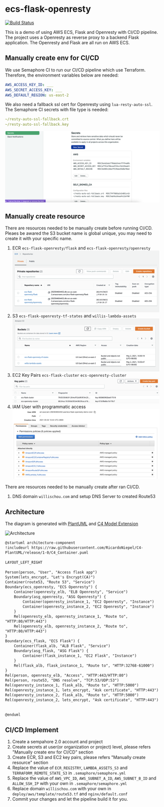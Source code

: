 # ecs-flask-openresty

[![Build Status](https://willis.semaphoreci.com/badges/ecs-flask-openresty/branches/master.svg?style=shields)](https://willis.semaphoreci.com/projects/ecs-flask-openresty)

This is a demo of using AWS ECS, Flask and Openresty with CI/CD pipeline. The project uses a Openresty as reverse proxy to a backend Flask application. The Openresty and Flask are all run on AWS ECS.

## Manually create env for CI/CD

We use Semaphore CI to run our CI/CD pipeline which use Terraform. Therefore, the environment variables below are needed:

```yaml
AWS_ACCESS_KEY_ID: ___
AWS_SECRET_ACCESS_KEY: ___
AWS_DEFAULT_REGION: us-east-2
```

We also need a fallback ssl cert for Openresty using `lua-resty-auto-ssl`. The Semaphore CI secrets with file type is needed:

```yaml
~/resty-auto-ssl-fallback.crt
~/resty-auto-ssl-fallback.key
```

![env for cicd](assets/img/manually-create-env-for-cicd.png?raw=true)

## Manually create resource

There are resources needed to be manually create before running CI/CD.  
Pleaes be awared the S3 bucket name is global unique, you may need to create it with your specific name.

1. ECR `ecs-flask-openresty/flask` and `ecs-flask-openresty/openresty`
![ecr](assets/img/ecr.png?raw=true)
2. S3 `ecs-flask-openresty-tf-states` and `willis-lambda-assets`
![s3](assets/img/s3.png?raw=true)
3. EC2 Key Pairs `ecs-flask-cluster` `ecs-openresty-cluster`
![key paris](assets/img/key-paris.png?raw=true)
4. IAM User with programmatic access
![iam](assets/img/iam.png?raw=true)

There are resources needed to be manually create after ran CI/CD.
1. DNS domain `willischou.com` and setup DNS Server to created Route53

## Architecture

The diagram is generated with [PlantUML](https://plantuml.com/) and [C4 Model Extension](https://github.com/RicardoNiepel/C4-PlantUML)

![Architecture](https://www.plantuml.com/plantuml/img/fLHBRvj04BxpAxQ-54krmM2daKyXZlEGQ68PVEW9RTQJ67MzeDqbbHNbltTuc60RcbJbmFBu7iDyErmeJQNEjfnGoJQn1gOp2GEMRDD4WD36brWmdgqXavnij4xLrB8a_JryZlKcUymKI9O8ZSWXSgnbpAXS9_SnfC2jsNYmu5JerG_Vai21Ah160nkVHpCaqLY07APeRXY-z_DX5KR-_3gCbdStjw5XB42gH9XfiNmZlHLwzN3r60Ebo1EdwXUXQThh6y5EQTYQ7BIAG32vIpK2VT1V5PcNz-RCwoEozZLbaccOk8XRvbTaukRY0SYNc04YBvDChAdScS1KbAGW92YzGyXy5f27_NslJruDWiUxS8sDW3_cUF-oWJ_mo8cr3rNF1pvUSDFYq-KL2qnIC8X6HOdEeULTzRRo_534-OJ8Mt5U0Z_-uewYoZRh99Uw3SF5zDosYdKyTYl9puav7ukz7SPNx9KgkklykYMs0XFH8Z8F8ojnVuzhhvj7TQZRfdqIKMtHsTb6KIqQ9qrmdUzdvuEpaMtRHHDoYVty76_BSengAlRDgXg9r2RnVL2kxWE24Wb_WPmNpXRJYMkjhlAb8hLdt-pjIT6Jijfkzj5OUpZs3AIEd_1dew7v1TqopdyLuVnZ4OPn0MADFxO_ "Architecture")

```plantuml
@startuml architecture-component
!includeurl https://raw.githubusercontent.com/RicardoNiepel/C4-PlantUML/release/1-0/C4_Container.puml

LAYOUT_LEFT_RIGHT

Person(person, "User", "Access flask app")
System(lets_encrypt, "Let's Encrypt(CA)")
Container(route53, "Route 53", "Service")
Boundary(ecs_openresty, "ECS Openresty") {
    Container(openresty_elb, "ELB Openresty", "Service")
    Boundary(asg_openresty, "ASG Openresty") {
        Container(openresty_instance_1, "EC2 Openresty", "Instance")
        Container(openresty_instance_2, "EC2 Openresty", "Instance")
    }
    Rel(openresty_elb, openresty_instance_1, "Route to", "HTTP:80/HTTP:443")
    Rel(openresty_elb, openresty_instance_2, "Route to", "HTTP:80/HTTP:443")
}
Boundary(ecs_flask, "ECS Flask") {
    Container(flask_alb, "ALB Flask", "Service")
    Boundary(asg_flask, "ASG Flask") {
        Container(flask_instance_1, "EC2 Flask", "Instance")
    }
    Rel(flask_alb, flask_instance_1, "Route to", "HTTP:32768-61000")
}
Rel(person, openresty_elb, "Access", "HTTP:443/HTTP:80")
Rel(person, route53, "DNS resolve", "TCP:53/UDP:53")
Rel(openresty_instance_1, flask_alb, "Route to", "HTTP:5000")
Rel(openresty_instance_1, lets_encrypt, "Ask certificate", "HTTP:443")
Rel(openresty_instance_2, flask_alb, "Route to", "HTTP:5000")
Rel(openresty_instance_2, lets_encrypt, "Ask certificate", "HTTP:443")


@enduml
```

## CI/CD Implement

1. Create a sempahore 2.0 account and project
2. Create secrets at user(or organization or project) level, please refers "Manually create env for CI/CD" section
3. Create ECR, S3 and EC2 key pairs, please refers "Manually create resource" section
4. Replace the value of `ECR_REGISTRY`, `LAMBDA_ASSETS_S3` and `TERRAFORM_REMOTE_STATE_S3` in `.semaphore/semaphore.yml`
5. Replace the value of `AWS_VPC_ID`, `AWS_SUBNET_A_ID`, `AWS_SUBNET_B_ID` and `ALLOW_SSH_IP` with your own in `.semaphore/semaphore.yml`
6. Replace domain `willischou.com` with your own in `deploy/aws/template/route53.tf` and `nginx/default.conf`
7. Commit your changes and let the pipeline build it for you.